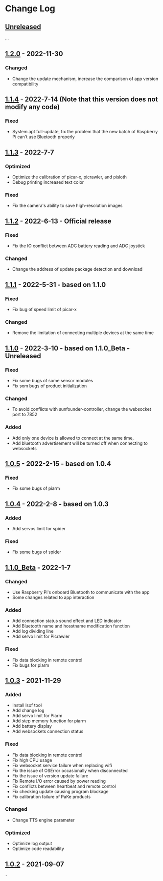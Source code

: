 # Change Log 

## [Unreleased]
...

## [1.2.0] - 2022-11-30

### Changed
- Change the update mechanism, increase the comparison of app version compatibility


## [1.1.4] - 2022-7-14 (Note that this version does not modify any code)

### Fixed
- System apt full-update, fix the problem that the new batch of Raspberry Pi can't use Bluetooth properly
  

## [1.1.3] - 2022-7-7 

### Optimized
- Optimize the calibration of picar-x, picrawler, and pisloth 
- Debug printing increased text color

### Fixed
- Fix the camera's ability to save high-resolution images


## [1.1.2] - 2022-6-13 - Official release

### Fixed
- Fix the IO conflict between ADC battery reading and ADC joystick

### Changed
- Change the address of update package detection and download 


## [1.1.1] - 2022-5-31  - based on 1.1.0 

### Fixed
- Fix bug of speed limit of picar-x 

### Changed
- Remove the limitation of connecting multiple devices at the same time


## [1.1.0] - 2022-3-10 - based on 1.1.0_Beta - Unreleased

### Fixed
- Fix some bugs of some sensor modules
- Fix som bugs of product initialization

### Changed
- To avoid conflicts with sunfounder-controller, change the websocket port to 7852


### Added
- Add only one device is allowed to connect at the same time,
- Add bluetooth advertisement  will be turned off when connecting to websockets


## [1.0.5] - 2022-2-15 - based on 1.0.4

### Fixed
- Fix some bugs of piarm


## [1.0.4] - 2022-2-8 - based on 1.0.3

### Added
- Add servos limit for spider

### Fixed
- Fix some bugs of spider


## [1.1.0_Beta] - 2022-1-7

### Changed
- Use Raspberry Pi's onboard Bluetooth to communicate 
  with the app 
- Some changes related to app interaction

### Added
- Add connection status sound effect and LED indicator
- Add Bluetooth name and hosstname modification function
- Add log dividing line 
- Add servo limit for Picrawler 

### Fixed
- Fix data blocking in remote control
- Fix bugs for piarm

## [1.0.3] - 2021-11-29

### Added
- Install lsof tool 
- Add change log
- Add servo limit for Piarm 
- Add step memory function for piarm
- Add battery display 
- Add websockets connection status 

### Fixed
- Fix data blocking in remote control
- Fix high CPU usage
- Fix websocket service failure when replacing wifi
- Fix the issue of OSError occasionally when disconnected
- Fix the issue of version update failure
- Fix Remote I/O error caused by power reading
- Fix conflicts between heartbeat and remote control 
- Fix checking update causing program blockage
- Fix calibration failure of PaKe products

### Changed
- Change TTS engine parameter

### Optimized
- Optimize log output
- Optimize code readability


## [1.0.2] - 2021-09-07
    - 


[Unreleased]: https://github.com/ezblockcode/ezb-pi/tree/EzBlock3.1
[1.2.0]: https://github.com/ezblockcode/ezb-pi/tree/1.2.0
[1.1.4]: https://github.com/ezblockcode/ezb-pi/tree/1.1.4
[1.1.3]: https://github.com/ezblockcode/ezb-pi/tree/1.1.3
[1.1.2]: https://github.com/ezblockcode/ezb-pi/tree/1.1.2
[1.1.1]: https://github.com/ezblockcode/ezb-pi/tree/1.1.1
[1.1.0]: https://github.com/ezblockcode/ezb-pi/tree/1.1.0
[1.0.5]: https://github.com/ezblockcode/ezb-pi/tree/1.0.5
[1.0.4]: https://github.com/ezblockcode/ezb-pi/tree/1.0.4
[1.1.0_Beta]: https://github.com/ezblockcode/ezb-pi/tree/1.1.0_Beta
[1.0.3]: https://github.com/ezblockcode/ezb-pi/tree/1.0.3
[1.0.2]: https://github.com/ezblockcode/ezb-pi/tree/1.0.2
